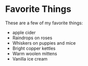 # Favorite Things

These are a few of my favorite things:

- apple cider
- Raindrops on roses
- Whiskers on puppies and mice
- Bright copper kettles
- Warm woolen mittens
- Vanilla ice cream
